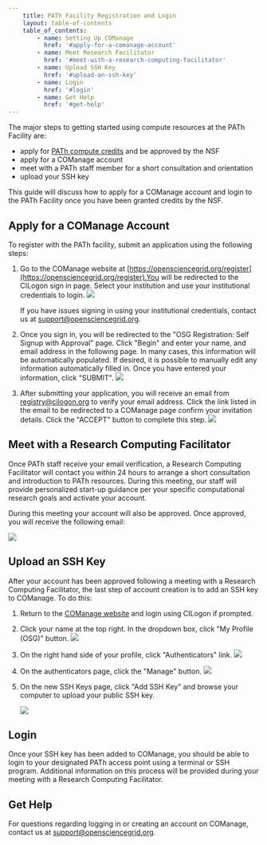 ```yaml
---
    title: PATh Facility Registration and Login
    layout: table-of-contents
    table_of_contents:
        - name: Setting Up COManage
          href: '#apply-for-a-comanage-account'
        - name: Meet Research Facilitator
          href: '#meet-with-a-research-computing-facilitator'
        - name: Upload SSH Key
          href: '#upload-an-ssh-key'
        - name: Login
          href: '#login'
        - name: Get Help
          href: '#get-help'
---
```



The major steps to getting started using compute resources at the PATh Facility are:

* apply for [PATh compute credits](https://www.nsf.gov/pubs/2022/nsf22051/nsf22051.jsp) and be approved by the NSF
* apply for a COManage account
* meet with a PATh staff member for a short consultation and orientation
* upload your SSH key


This guide will discuss how to apply for a COManage account and login to the PATh Facility once you have been granted credits by the NSF.

## Apply for a COManage Account
To register with the PATh facility, submit an application using the following steps:

1. Go to the COManage website at [https://opensciencegrid.org/register](https://opensciencegrid.org/register).You will be redirected to the CILogon sign in page. Select your institution and use your institutional credentials to login.
    <img src="{{ '/images/cilogon.png' | relative_url }}" class="img-fluid"/>

    If you have issues signing in using your institutional credentials, contact us at [support@opensciencegrid.org](support@opensciencegrid.org).


1. Once you sign in, you will be redirected to the "OSG Registration: Self Signup with Approval" page. Click "Begin" and enter your name, and email address in the following page. In many cases, this information will be automatically populated. If desired, it is possible to manually edit any information automatically filled in. Once you have entered your information, click "SUBMIT".
   <img src="{{ '/images/comanage-enrollment-form.png' | relative_url }}" class="img-fluid"/>


1. After submitting your application, you will receive an email from [registry@cilogon.org](registry@cilogon.org) to verify your email address. Click the link listed in the email to be redirected to a COManage page confirm your invitation details. Click the "ACCEPT" button to complete this step.
   <img src="{{ '/images/comanage-email-verification-form.png' | relative_url }}" class="img-fluid"/>

## Meet with a Research Computing Facilitator
Once PATh staff receive your email verification, a Research Computing Facilitator will contact you within 24  hours to arrange a short consultation and introduction to PATh resources. During this meeting, our staff will provide personalized start-up guidance per your specific computational research goals and activate your account.

During this meeting your account will also be approved. Once approved, you will receive the following email:

<img src="{{ '/images/comanage-verified-email.png' | relative_url }}" class="img-fluid"/>


## Upload an SSH Key
After your account has been approved following a meeting with a Research Computing Facilitator, the last step of account creation is to add an SSH key to COManage. To do this:

1. Return to the [COManage website](https://opensciencegrid.org/register) and login using CILogon if prompted.

1. Click your name at the top right. In the dropdown box, click "My Profile (OSG)" button.
   <img src="{{ '/images/ssh-homepage-dropdown.png' | relative_url }}" class="img-fluid"/>

1. On the right hand side of your profile, click "Authenticators" link.
   <img src="{{ '/images/ssh-edit-profile.png' | relative_url }}" class="img-fluid"/>

1. On the authenticators page, click the "Manage" button.
   <img src="{{ '/images/ssh-authenticator-select.png' | relative_url }}" class="img-fluid"/>

1. On the new SSH Keys page, click "Add SSH Key" and browse your computer to upload your public SSH key.

   <img src="{{ '/images/ssh-key-list.png' | relative_url }}" class="img-fluid"/>

## Login
Once your SSH key has been added to COManage, you should be able to login to your designated PATh access point using a terminal or SSH program. Additional information on this process will be provided during your meeting with a Research Computing Facilitator.

## Get Help
For questions regarding logging in or creating an account on COManage, contact us at  [support@opensciencegrid.org](support@opensciencegrid.org).